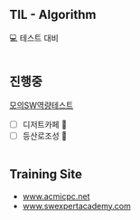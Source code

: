 ## TIL - Algorithm
:computer: 테스트 대비
<br/><br/>
## 진행중
[모의SW역량테스트](https://www.swexpertacademy.com/main/learn/course/subjectList.do?courseId=AVvlSPbKAAHw5UPa)<br/>
- [ ] 디저트카페 :cake:
- [ ] 등산로조성 :evergreen_tree:
<br/><br/>
## Training Site
- www.acmicpc.net<br/>
- www.swexpertacademy.com
